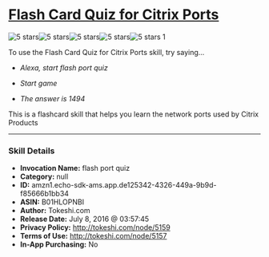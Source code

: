 # [Flash Card Quiz for Citrix Ports](http://alexa.amazon.com/#skills/amzn1.echo-sdk-ams.app.de125342-4326-449a-9b9d-f85666b1bb34)
![5 stars](../../images/ic_star_black_18dp_1x.png)![5 stars](../../images/ic_star_black_18dp_1x.png)![5 stars](../../images/ic_star_black_18dp_1x.png)![5 stars](../../images/ic_star_black_18dp_1x.png)![5 stars](../../images/ic_star_black_18dp_1x.png) 1

To use the Flash Card Quiz for Citrix Ports skill, try saying...

* *Alexa, start flash port quiz*

* *Start game*

* *The answer is 1494*

This is a flashcard skill that helps you learn the network ports used by Citrix Products

***

### Skill Details

* **Invocation Name:** flash port quiz
* **Category:** null
* **ID:** amzn1.echo-sdk-ams.app.de125342-4326-449a-9b9d-f85666b1bb34
* **ASIN:** B01HLOPNBI
* **Author:** Tokeshi.com
* **Release Date:** July 8, 2016 @ 03:57:45
* **Privacy Policy:** http://tokeshi.com/node/5159
* **Terms of Use:** http://tokeshi.com/node/5157
* **In-App Purchasing:** No
